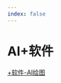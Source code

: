 ```yaml
---
index: false
---
```


# AI+软件

[+软件-AI绘图](AI+%E8%BD%AF%E4%BB%B6/+%E8%BD%AF%E4%BB%B6-AI%E7%BB%98%E5%9B%BE.md)